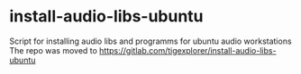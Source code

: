 # install-audio-libs-ubuntu
Script for installing audio libs and programms for ubuntu audio workstations
The repo was moved to https://gitlab.com/tigexplorer/install-audio-libs-ubuntu
